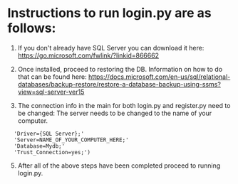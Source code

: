 # Instructions to run login.py are as follows:
1. If you don't already have SQL Server you can download it here: https://go.microsoft.com/fwlink/?linkid=866662

2. Once installed, proceed to restoring the DB. Information on how to do that can be found here: https://docs.microsoft.com/en-us/sql/relational-databases/backup-restore/restore-a-database-backup-using-ssms?view=sql-server-ver15

3. The connection info in the main for both login.py and register.py need to be changed:
   The server needs to be changed to the name of your computer.
  ```mydb = pyodbc.connect(
    'Driver={SQL Server};'
    'Server=NAME_OF_YOUR_COMPUTER_HERE;'
    'Database=Mydb;'
    'Trust_Connection=yes;')
  ```
5. After all of the above steps have been completed proceed to running login.py.
